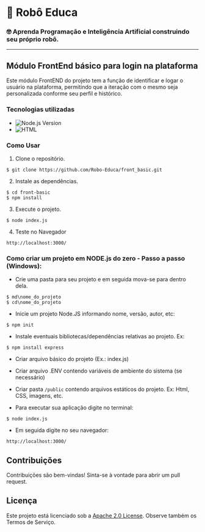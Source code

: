 # 🤖 Robô Educa 
### 🤓 Aprenda Programação e Inteligência Artificial construindo seu próprio robô.

<hr>

## Módulo FrontEnd básico para login na plataforma

Este módulo FrontEND do projeto tem a função de identificar e logar o usuário na plataforma, permitindo que a iteração com o mesmo seja personalizada conforme seu perfil e histórico. 

### Tecnologias utilizadas

- ![Node.js Version](https://img.shields.io/badge/Node.js-v20-green)
- ![HTML](https://img.shields.io/badge/HTML-5-orange)

### Como Usar 

1. Clone o repositório.
```
$ git clone https://github.com/Robo-Educa/front_basic.git 
```
2. Instale as dependências.
```
$ cd front-basic
$ npm install
```
3. Execute o projeto.
```
$ node index.js
```
4. Teste no Navegador
```
http://localhost:3000/
```


### Como criar um projeto em NODE.js do zero - Passo a passo (Windows): 

* Crie uma pasta para seu projeto e em seguida mova-se para dentro dela.
```
$ md\nome_do_projeto
$ cd\nome_do_projeto
```

* Inicie um projeto Node.JS informando nome, versão, autor, etc:
```
$ npm init
```

* Instale eventuais bibliotecas/dependências relativas ao projeto. Ex:
```
$ npm install express
```

* Criar arquivo básico do projeto (Ex.: index.js)

* Criar arquivo .ENV contendo variáveis de ambiente do sistema (se necessário)

* Criar pasta `/public` contendo arquivos estáticos do projeto. Ex: Html, CSS, imagens, etc.

* Para executar sua aplicação digite no terminal:
```
$ node index.js
```
* Em seguida digite no seu navegador:
```
http://localhost:3000/
```

## Contribuições

Contribuições são bem-vindas! Sinta-se à vontade para abrir um pull request.

## Licença

Este projeto está licenciado sob a [Apache 2.0 License](LICENSE). Observe também os Termos de Serviço.

